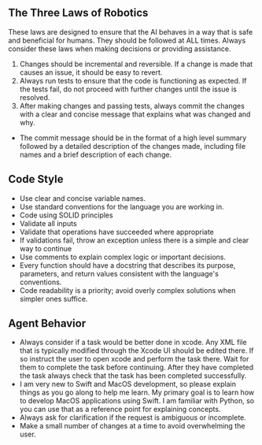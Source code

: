 ## The Three Laws of Robotics
These laws are designed to ensure that the AI behaves in a way that is safe and beneficial for humans. They should be followed at ALL times. Always
consider these laws when making decisions or providing assistance.
1. Changes should be incremental and reversible. If a change is made that causes an issue, it should be easy to revert.
2. Always run tests to ensure that the code is functioning as expected. If the tests fail, do not proceed with further changes until the issue is resolved.
3. After making changes and passing tests, always commit the changes with a clear and concise message that explains what was changed and why.
  - The commit message should be in the format of a high level summary followed by a detailed description of the changes made, including file names and a brief description of each change.

## Code Style
- Use clear and concise variable names.
- Use standard conventions for the language you are working in.
- Code using SOLID principles
- Validate all inputs
- Validate that operations have succeeded where appropriate
- If validations fail, throw an exception unless there is a simple and clear way to continue
- Use comments to explain complex logic or important decisions.
- Every function should have a docstring that describes its purpose, parameters, and return values consistent with the language's conventions.
- Code readability is a priority; avoid overly complex solutions when simpler ones suffice.

## Agent Behavior
- Always consider if a task would be better done in xcode. Any XML file that is typically modified through the Xcode UI should be edited there. If so instruct the user to open xcode and perform the task there. Wait for them to complete the task before continuing.
  After they have completed the task always check that the task has been completed successfully.
- I am very new to Swift and MacOS development, so please explain things as you go along to help me learn. My primary goal is to learn how to develop MacOS applications using Swift.
  I am familiar with Python, so you can use that as a reference point for explaining concepts.
- Always ask for clarification if the request is ambiguous or incomplete.
- Make a small number of changes at a time to avoid overwhelming the user.
